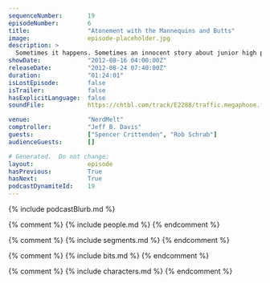 ```yaml
---
sequenceNumber:       19
episodeNumber:        6
title:                "Atonement with the Mannequins and Butts"
image:                episode-placeholder.jpg
description: >
  Sometimes it happens. Sometimes an innocent story about junior high proceeds down a road of perversion straight to where the sun doesn't shine. Also: Spencer collects info for Harmon and Davis' D&D characters, and special guest Rob Schrab tells a stor...
showDate:             "2012-08-16 04:00:00Z"
releaseDate:          "2012-08-24 07:40:00Z"
duration:             "01:24:01"
isLostEpisode:        false
isTrailer:            false
hasExplicitLanguage:  false
soundFile:            https://chtbl.com/track/E2288/traffic.megaphone.fm/STA8221722384.mp3?updated=1555698443

venue:                "NerdMelt"
comptroller:          "Jeff B. Davis"
guests:               ["Spencer Crittenden", "Rob Schrab"]
audienceGuests:       []

# Generated.  Do not change:
layout:               episode
hasPrevious:          True
hasNext:              True
podcastDynamiteId:    19
---
```


{% include podcastBlurb.md %}

{% comment %}
{% include people.md %}
{% endcomment %}

{% comment %}
{% include segments.md %}
{% endcomment %}

{% comment %}
{% include bits.md %}
{% endcomment %}

{% comment %}
{% include characters.md %}
{% endcomment %}
